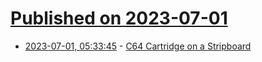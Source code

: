 # [Published on 2023-07-01](index.md)

* [2023-07-01, 05:33:45](https://lobste.rs/s/qc2ld4/c64_cartridge_on_stripboard) - [C64 Cartridge on a Stripboard](http://www.linusakesson.net/hardware/autostart/index.php)
